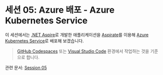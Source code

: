 # 세션 05: Azure 배포 - Azure Kubernetes Service

이 세션에서는 [.NET Aspire](https://learn.microsoft.com/ko-kr/dotnet/aspire/get-started/aspire-overview?WT.mc_id=dotnet-121695-juyoo)로 개발한 애플리케이션을 [Aspirate](https://github.com/prom3theu5/aspirational-manifests)를 이용해 [Azure Kubernetes Service](https://learn.microsoft.com/ko-kr/azure/aks/intro-kubernetes?WT.mc_id=dotnet-121695-juyoo)로 배포해 보겠습니다.

> [GitHub Codespaces](https://docs.github.com/ko/codespaces/overview) 또는 [Visual Studio Code](https://code.visualstudio.com/?WT.mc_id=dotnet-121695-juyoo) 환경에서 작업하는 것을 기준으로 합니다.

관련 문서: [Session 05](../../docs/05-azure-deployment-aks.md)
